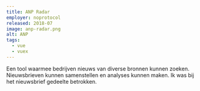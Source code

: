 ```yaml
---
title: ANP Radar
employer: noprotocol
released: 2018-07
image: anp-radar.png
alt: ANP
tags:
  - vue
  - vuex
---
```


Een tool waarmee bedrijven nieuws van diverse bronnen kunnen zoeken. Nieuwsbrieven kunnen samenstellen en analyses kunnen maken.
Ik was bij het nieuwsbrief gedeelte betrokken.
